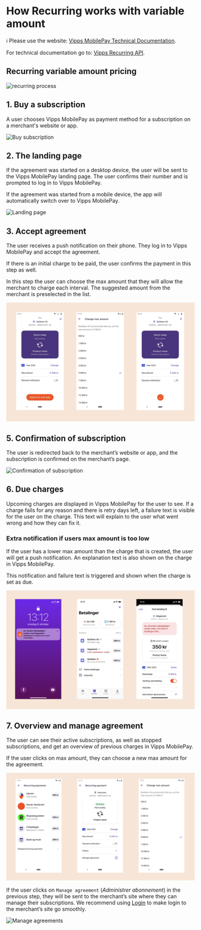 <!-- START_METADATA
---
title: "Variable amount"
sidebar_position: 13
---
END_METADATA -->

# How Recurring works with variable amount

<!-- START_COMMENT -->

ℹ️ Please use the website:
[Vipps MobilePay Technical Documentation](https://developer.vippsmobilepay.com/docs/APIs/recurring-api).

<!-- END_COMMENT -->

For technical documentation go to:
[Vipps Recurring API](https://developer.vippsmobilepay.com/docs/APIs/recurring-api).

## Recurring variable amount pricing

![recurring process](../images/vipps-recurring-api-howitworks/vipps-recurring-process.svg)

## 1. Buy a subscription

A user chooses Vipps MobilePay as payment method for a subscription on a merchant's website or app.

![Buy subscription](../images/vipps-recurring-api-howitworks/vipps-recurring-step1.svg)

## 2. The landing page

If the agreement was started on a desktop device, the user will be sent to the Vipps MobilePay landing page.
The user confirms their number and is prompted to log in to Vipps MobilePay.

If the agreement was started from a mobile device, the app will automatically switch over to Vipps MobilePay.

![Landing page](../images/vipps-recurring-api-howitworks/vipps-recurring-step2.png)

## 3. Accept agreement

The user receives a push notification on their phone. They log in to Vipps MobilePay and accept the agreement.

If there is an initial charge to be paid, the user confirms the payment in this step as well.

In this step the user can choose the max amount that they will allow the merchant to charge each interval.
The suggested amount from the merchant is preselected in the list.

![Accept agreement](../images/vipps-recurring-api-variable-howitworks/variable_amount_accept.png)

## 5. Confirmation of subscription

The user is redirected back to the merchant’s website or app, and the subscription is confirmed on the merchant’s page.

![Confirmation of subscription](../images/vipps-recurring-api-howitworks/vipps-recurring-step4.svg)

## 6. Due charges

Upcoming charges are displayed in Vipps MobilePay for the user to see.
If a charge fails for any reason and there is retry days left, a failure text is visible for the user on the charge.
This text will explain to the user what went wrong and how they can fix it.

### Extra notification if users max amount is too low

If the user has a lower max amount than the charge that is created, the user will get a push notification.
An explanation text is also shown on the charge in Vipps MobilePay.

This notification and failure text is triggered and shown when the charge is set as due.

![Failure text](../images/vipps-recurring-api-variable-howitworks/variable_amount_notification.png)

## 7. Overview and manage agreement

The user can see their active subscriptions, as well as stopped subscriptions, and get an overview of previous charges in Vipps MobilePay.

If the user clicks on max amount, they can choose a new max amount for the agreement.

![Change max amount](../images/vipps-recurring-api-variable-howitworks/variable_amount_manage.png)

If the user clicks on `Manage agreement` (*Administrer abonnement*) in the previous step, they will be sent to the merchant’s site where they can manage their subscriptions. We recommend using [Login](https://developer.vippsmobilepay.com/docs/APIs/login-api) to make login to the merchant’s site go smoothly.

![Manage agreements](../images/vipps-recurring-api-howitworks/vipps-recurring-step6.svg)
